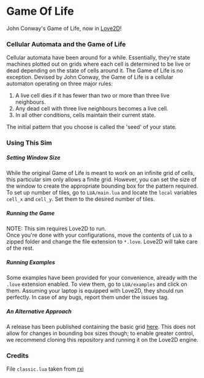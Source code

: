 # Game Of Life
John Conway's Game of Life, now in [Love2D](https://love2d.org/)! <br/>

### Cellular Automata and the Game of Life
Cellular automata have been around for a while. Essentially, they're state machines plotted out on grids where each cell is determined to be live or dead depending on the state of cells around it. The Game of Life is no exception. Devised by John Conway, the Game of Life is a cellular automaton operating on three major rules: <br/>
1. A live cell dies if it has fewer than two or more than three live neighbours.
2. Any dead cell with three live neighbours becomes a live cell.
3. In all other conditions, cells maintain their current state.  
  
  The initial pattern that you choose is called the 'seed' of your state.

### Using This Sim
##### Setting Window Size
While the original Game of Life is meant to work on an infinite grid of cells, this particular sim only allows a finite grid. However, you can set the size of the window to create the appropriate bounding box for the pattern required. <br/>
To set up number of tiles, go to `LUA/main.lua` and locate the `local` variables `cell_x` and `cell_y`. Set them to the desired number of tiles. <br/>

##### Running the Game
NOTE: This sim requires Love2D to run. <br/>
Once you're done with your configurations, move the contents of `LUA` to a zipped folder and change the file extension to `*.love`. Love2D will take care of the rest. <br/>

##### Running Examples
Some examples have been provided for your convenience, already with the `.love` extension enabled. To view them, go to `LUA/examples` and click on them. Assuming your laptop is equipped with Love2D, they should run perfectly. In case of any bugs, report them under the issues tag.  
  
##### An Alternative Approach
A release has been published containing the basic grid [here](https://github.com/hrishitchaudhuri/GameOfLife/releases/tag/v0.1-alpha). This does not allow for changes in bounding box sizes though; to enable greater control, we recommend cloning this repository and running it on the Love2D engine.  

### Credits
File `classic.lua` taken from [rxi](https://github.com/rxi/classic)
